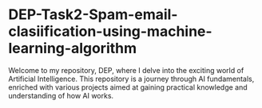 # DEP-Task2-Spam-email-clasiification-using-machine-learning-algorithm
Welcome to my repository, DEP, where I delve into the exciting world of Artificial Intelligence. This repository is a journey through AI fundamentals, enriched with various projects aimed at gaining practical knowledge and understanding of how AI works.
